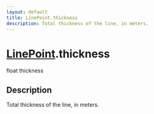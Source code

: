 ```yaml
---
layout: default
title: LinePoint.thickness
description: Total thickness of the line, in meters.
---
```

# [LinePoint]({{site.url}}/Pages/StereoKit/LinePoint.html).thickness

<div class='signature' markdown='1'>
float thickness
</div>

## Description
Total thickness of the line, in meters.

